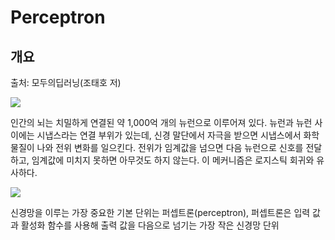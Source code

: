 # Perceptron

## 개요

출처: 모두의딥러닝(조태호 저)

<img src="https://user-images.githubusercontent.com/54765256/90967431-2d4aab00-e51a-11ea-81b9-783cc25109da.png">

인간의 뇌는 치밀하게 연결된 약 1,000억 개의 뉴런으로 이루어져 있다. 
뉴런과 뉴런 사이에는 시냅스라는 연결 부위가 있는데,
신경 말단에서 자극을 받으면 시냅스에서 화학물질이 나와 전위 변화를 일으킨다.
전위가 임계값을 넘으면 다음 뉴런으로 신호를 전달하고, 임계값에 미치지 못하면 아무것도 하지 않는다.
이 메커니즘은 로지스틱 회귀와 유사하다.

<img src="https://user-images.githubusercontent.com/54765256/90967473-bc57c300-e51a-11ea-938a-278fc326a842.png">

신경망을 이루는 가장 중요한 기본 단위는 퍼셉트론(perceptron), 
퍼셉트론은 입력 값과 활성화 함수를 사용해 출력 값을 다음으로 넘기는 가장 작은 신경망 단위


